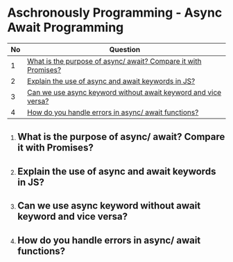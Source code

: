 # Aschronously Programming - Async Await Programming

|  No  | Question                                                                                      | 
| ---- | ----------------------------------------------------------------------------------------------|
|  1   | [What is the purpose of async/ await? Compare it with Promises?](#what-is-the-purpose-of-async-await-compare-it-with-promises)                                         |
|  2   | [Explain the use of async and await keywords in JS?](#explain-the-use-of-async-and-await-keywords-in-js)                                                   |
|  3   | [Can we use async keyword without await keyword and vice versa?](#can-we-use-async-keyword-without-await-keyword-and-vice-versa)                                       |
|  4   | [How do you handle errors in async/ await functions?](#how-do-you-handle-errors-in-async-await-functions)                                                   |



1. ## What is the purpose of async/ await? Compare it with Promises?
2. ## Explain the use of async and await keywords in JS?
3. ## Can we use async keyword without await keyword and vice versa?
4. ## How do you handle errors in async/ await functions?









